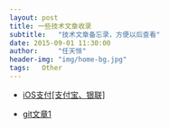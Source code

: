 ```yaml
---
layout: post
title: 一些技术文章收录
subtitle:   "技术文章备忘录，方便以后查看"
date: 2015-09-01 11:30:00
author:     "任天恒"
header-img: "img/home-bg.jpg"
tags:	Other
---
```

*	[iOS支付[支付宝、银联]](http://www.jianshu.com/p/97d38b00e53d?utm_campaign=hugo&utm_medium=reader_share&utm_content=note&utm_source=weibo)

*	[git文章1](http://www.cnblogs.com/pyer/p/4752770.html)
